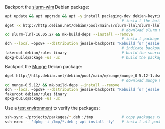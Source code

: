
Backport the [slurm-wlm](https://packages.debian.org/sid/slurm-wlm) Debian package:

```bash
apt update && apt upgrade && apt -y install packaging-dev debian-keyring devscripts equivs
                                                     # install the build environment
dget -x http://http.debian.net/debian/pool/main/s/slurm-llnl/slurm-llnl_16.05.2-1.dsc
                                                     # download slurm meta packages
cd slurm-llnl-16.05.2/ && mk-build-deps --install --remove
                                                     # install package dependencies
dch --local ~bpo8+ --distribution jessie-backports "Rebuild for jessie-backports."
                                                     # indicate backport in changelog
fakeroot debian/rules binary                         # build the source
dpkg-buildpackage -us -uc                            # build the package
```

Backport the [Munge](https://packages.debian.org/munge) Debian package:

```bash
dget http://http.debian.net/debian/pool/main/m/munge/munge_0.5.12-1.dsc
                                                     # download munge meta packages
cd munge-0.5.12/ && mk-build-deps --install --remove
dch --local ~bpo8+ --distribution jessie-backports "Rebuild for jessie-backports."
fakeroot debian/rules binary                        
dpkg-buildpackage -us -uc                           
```

Use a [test environment](test.md) to verify the packages:

```bash
ssh-sync ~/projects/packages/*.deb :/tmp             # copy packages to vm
ssh-exec -r 'dpkg -i /tmp/*.deb ; apt install -fy'   # install all packages
```


